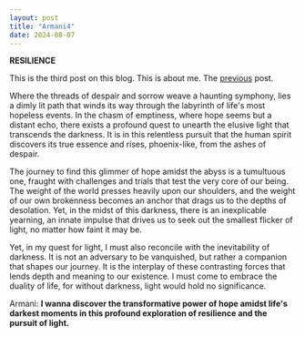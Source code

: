 ```yaml
---
layout: post
title: "Armani4"
date: 2024-08-07
---
```

**RESILIENCE**

This is the third post on this blog. This is about me. The [previous](https://armanbehnam.github.io/blog/2023/07/26/Armani2) post.

Where the threads of despair and sorrow weave a haunting symphony, lies a dimly lit path that winds its way through the labyrinth of life's most hopeless events. In the chasm of emptiness, where hope seems but a distant echo, there exists a profound quest to unearth the elusive light that transcends the darkness. It is in this relentless pursuit that the human spirit discovers its true essence and rises, phoenix-like, from the ashes of despair.

The journey to find this glimmer of hope amidst the abyss is a tumultuous one, fraught with challenges and trials that test the very core of our being. The weight of the world presses heavily upon our shoulders, and the weight of our own brokenness becomes an anchor that drags us to the depths of desolation. Yet, in the midst of this darkness, there is an inexplicable yearning, an innate impulse that drives us to seek out the smallest flicker of light, no matter how faint it may be.

Yet, in my quest for light, I must also reconcile with the inevitability of darkness. It is not an adversary to be vanquished, but rather a companion that shapes our journey. It is the interplay of these contrasting forces that lends depth and meaning to our existence. I must come to embrace the duality of life, for without darkness, light would hold no significance.

Armani: **I wanna discover the transformative power of hope amidst life's darkest moments in this profound exploration of resilience and the pursuit of light.**
